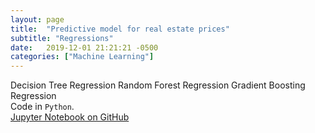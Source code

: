 ```yaml
---
layout: page
title:  "Predictive model for real estate prices"
subtitle: "Regressions"
date:   2019-12-01 21:21:21 -0500
categories: ["Machine Learning"]
---
```

Decision Tree Regression
Random Forest Regression
Gradient Boosting Regression
<br>
Code in `Python`. 
<br>
[Jupyter Notebook on GitHub][ml-1]

[ml-1]:   https://github.com/alexyushkin/DataAndDecisions/blob/master/Project.ipynb
